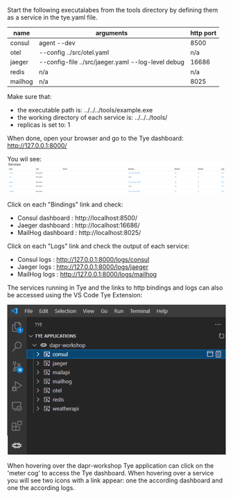
Start the following executalabes from the tools directory by defining them as a service in the tye.yaml file.

| name | arguments | http port |
|---|----|---|
|consul|agent --dev|8500|
|otel|--config ../src/otel.yaml|n/a|
|jaeger|--config-file ../src/jaeger.yaml --log-level debug|16686|
|redis|n/a|n/a|
|mailhog|n/a|8025|

Make sure that:
- the executable path is: ../../../tools/example.exe
- the working directory of each service is: ../../../tools/
- replicas is set to: 1

When done, open your browser and go to the Tye dashboard: http://127.0.0.1:8000/

You wil see:
![tye services](../../../docs/images/assignment1_tye_services.png)


Click on each "Bindings" link and check:
- Consul dashboard : http://localhost:8500/
- Jaeger dashboard  : http://localhost:16686/
- MailHog dashboard : http://localhost:8025/

Click on each "Logs" link and check the  output of each service:
- Consul logs : http://127.0.0.1:8000/logs/consul
- Jaeger logs : http://127.0.0.1:8000/logs/jaeger
- MailHog logs : http://127.0.0.1:8000/logs/mailhog


The services running in Tye and the links to http bindings and logs can also be accessed using the VS Code Tye Extension:

![tye services](../../../docs/images/assignment1_tye_extension.png)

When hovering over the dapr-workshop Tye application can click on the 'meter cog' to access the Tye dashboard. When hovering over a service you will see two icons with a link appear: one the according dashboard and one the according logs.